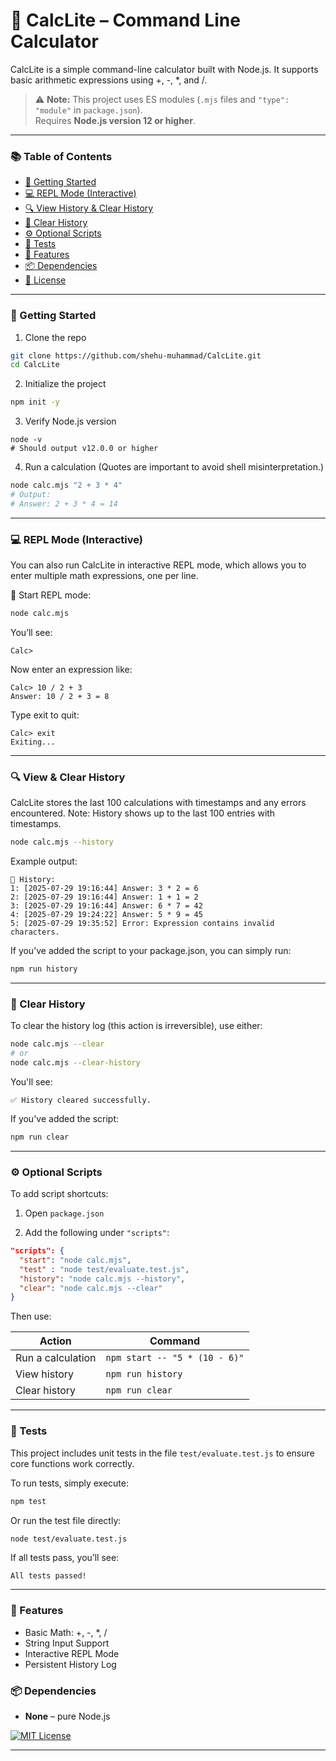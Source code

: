 # 🧮 CalcLite – Command Line Calculator

CalcLite is a simple command-line calculator built with Node.js. It supports basic arithmetic expressions using +, -, *, and /.

> ⚠️ **Note:** This project uses ES modules (`.mjs` files and `"type": "module"` in `package.json`).  
> Requires **Node.js version 12 or higher**.

---

### 📚 Table of Contents
- [🚀 Getting Started](#-getting-started)
- [💻 REPL Mode (Interactive)](#-repl-mode-interactive)
- [🔍 View History & Clear History](#-view--clear-history)
- [🧽 Clear History](#-clear-history)
- [⚙️ Optional Scripts](#️-optional-scripts)
- [🧪 Tests](#-tests)
- [🔢 Features](#-features)
- [📦 Dependencies](#-dependencies)
- [📄 License](#-license)

---

### 🚀 Getting Started

1. Clone the repo
```bash
git clone https://github.com/shehu-muhammad/CalcLite.git
cd CalcLite
```

2. Initialize the project
```bash
npm init -y
```

3. Verify Node.js version
```shell
node -v
# Should output v12.0.0 or higher
```

4. Run a calculation
(Quotes are important to avoid shell misinterpretation.)
```bash
node calc.mjs "2 + 3 * 4"
# Output:
# Answer: 2 + 3 * 4 = 14
```

---

### 💻 REPL Mode (Interactive)
You can also run CalcLite in interactive REPL mode, which allows you to enter multiple math expressions, one per line.

🔁 Start REPL mode:
```bash
node calc.mjs
```
You’ll see:
```shell
Calc>
```
Now enter an expression like:
```shell
Calc> 10 / 2 + 3
Answer: 10 / 2 + 3 = 8
```
Type exit to quit:
```shell
Calc> exit
Exiting...
```

---

### 🔍 View & Clear History
CalcLite stores the last 100 calculations with timestamps and any errors encountered.
Note: History shows up to the last 100 entries with timestamps.
```bash
node calc.mjs --history
```
Example output:
```shell
📜 History:
1: [2025-07-29 19:16:44] Answer: 3 * 2 = 6
2: [2025-07-29 19:16:44] Answer: 1 + 1 = 2
3: [2025-07-29 19:16:44] Answer: 6 * 7 = 42
4: [2025-07-29 19:24:22] Answer: 5 * 9 = 45
5: [2025-07-29 19:35:52] Error: Expression contains invalid characters.
```
If you’ve added the script to your package.json, you can simply run:
```bash
npm run history
```

---

### 🧹 Clear History
To clear the history log (this action is irreversible), use either:

```bash
node calc.mjs --clear
# or
node calc.mjs --clear-history
```
You'll see:
```shell
✅ History cleared successfully.
```

If you've added the script:

```bash
npm run clear
```

---

### ⚙️ Optional Scripts
To add script shortcuts:

1. Open `package.json`

2. Add the following under `"scripts"`:
```json
"scripts": {
  "start": "node calc.mjs",
  "test" : "node test/evaluate.test.js",
  "history": "node calc.mjs --history",
  "clear": "node calc.mjs --clear"
}
```

Then use:

| Action            | Command                       |
| ----------------- | ----------------------------- |
| Run a calculation | `npm start -- "5 * (10 - 6)"` |
| View history      | `npm run history`             |
| Clear history     | `npm run clear`               |

---

### 🧪 Tests

This project includes unit tests in the file `test/evaluate.test.js` to ensure core functions work correctly.

To run tests, simply execute:

```bash
npm test
```

Or run the test file directly:
```bash
node test/evaluate.test.js
```

If all tests pass, you’ll see:
```shell
All tests passed!
```

---


### 🔢 Features
- Basic Math: +, -, *, /
- String Input Support
- Interactive REPL Mode
- Persistent History Log

### 📦 Dependencies
- **None** – pure Node.js

[![MIT License](https://img.shields.io/badge/license-MIT-blue.svg)](LICENSE)

---




